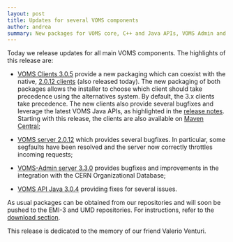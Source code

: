 ```yaml
---
layout: post
title: Updates for several VOMS components
author: andrea
summary: New packages for VOMS core, C++ and Java APIs, VOMS Admin and VOMS clients
---
```


Today we release updates for all main VOMS components.
The highlights of this release are:

- [VOMS Clients 3.0.5][rn-clients] provide a new packaging which can coexist
  with the native, [2.0.12 clients][rn-clients-2x] (also released today). The
  new packaging of both packages allows the installer to choose which client
  should take precedence using the alternatives system. By default, the 3.x clients
  take precedence. The new clients also provide several bugfixes and leverage
  the latest VOMS Java APIs, as highlighted in the [release notes][rn-clients].
  Starting with this release, the clients are also available on [Maven
  Central][clients-central];

- [VOMS server 2.0.12][rn-core] which provides several bugfixes. In particular,
  some segfaults have been resolved and the server now correctly throttles
  incoming requests;

- [VOMS-Admin server 3.3.0][rn-admin-server] provides bugfixes and improvements in the integration with
  the CERN Organizational Database;

- [VOMS API Java 3.0.4][rn-api-java] providing fixes for several issues.

As usual packages can be obtained from our repositories and will soon be pushed to the
EMI-3 and UMD repositories. For instructions, refer to the [download section][downloads].

This release is dedicated to the memory of our friend Valerio Venturi.

[rn-core]: {{site.baseurl}}/release-notes/voms-server/2.0.12
[rn-admin-server]: {{site.baseurl}}/release-notes/voms-admin-server/3.3.0
[rn-clients]: {{site.baseurl}}/release-notes/voms-clients/3.0.5
[rn-clients-2x]: {{site.baseurl}}/release-notes/voms-clients/2.0.12
[rn-api-java]: {{site.baseurl}}/release-notes/voms-api-java/3.0.4
[clients-central]: http://search.maven.org/#search%7Cga%7C1%7Ca%3A%22voms-clients%22
[downloads]: {{site.baseurl}}/download.html

